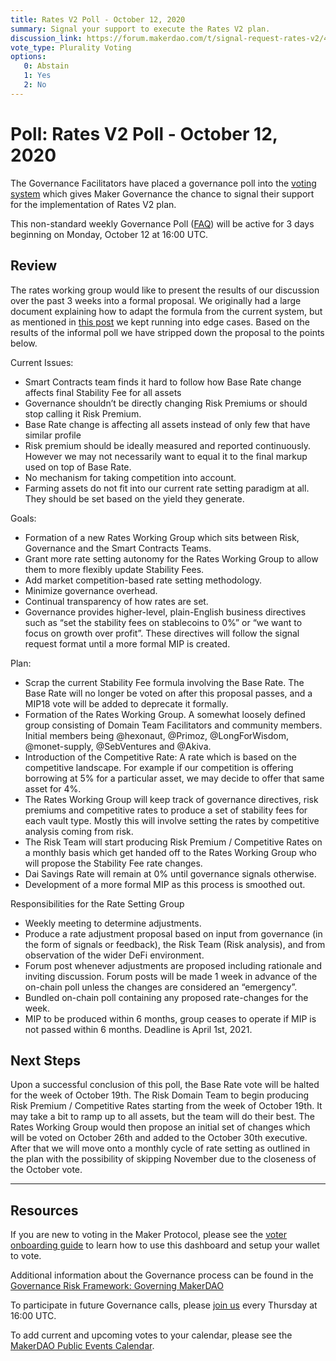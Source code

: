 ```yaml
---
title: Rates V2 Poll - October 12, 2020
summary: Signal your support to execute the Rates V2 plan.
discussion_link: https://forum.makerdao.com/t/signal-request-rates-v2/4481
vote_type: Plurality Voting
options:
   0: Abstain
   1: Yes
   2: No
---
```

# Poll: Rates V2 Poll - October 12, 2020

The Governance Facilitators have placed a governance poll into the [voting system](https://vote.makerdao.com/polling) which gives Maker Governance the chance to signal their support for the implementation of Rates V2 plan.

This non-standard weekly Governance Poll ([FAQ](https://community-development.makerdao.com/makerdao-mcd-faqs/faqs#governance)) will be active for 3 days beginning on Monday, October 12 at 16:00 UTC.

## Review

The rates working group would like to present the results of our discussion over the past 3 weeks into a formal proposal. We originally had a large document explaining how to adapt the formula from the current system, but as mentioned in [this post](https://forum.makerdao.com/t/informal-poll-guidance-on-rates-v2/4444) we kept running into edge cases. Based on the results of the informal poll we have stripped down the proposal to the points below.

Current Issues:

* Smart Contracts team finds it hard to follow how Base Rate change affects final Stability Fee for all assets
* Governance shouldn’t be directly changing Risk Premiums or should stop calling it Risk Premium.
* Base Rate change is affecting all assets instead of only few that have similar profile
* Risk premium should be ideally measured and reported continuously. However we may not necessarily want to equal it to the final markup used on top of Base Rate.
* No mechanism for taking competition into account.
* Farming assets do not fit into our current rate setting paradigm at all. They should be set based on the yield they generate.

Goals:

* Formation of a new Rates Working Group which sits between Risk, Governance and the Smart Contracts Teams.
* Grant more rate setting autonomy for the Rates Working Group to allow them to more flexibly update Stability Fees.
* Add market competition-based rate setting methodology.
* Minimize governance overhead.
* Continual transparency of how rates are set.
* Governance provides higher-level, plain-English business directives such as “set the stability fees on stablecoins to 0%” or “we want to focus on growth over profit”. These directives will follow the signal request format until a more formal MIP is created.

Plan:

* Scrap the current Stability Fee formula involving the Base Rate. The Base Rate will no longer be voted on after this proposal passes, and a MIP18 vote will be added to deprecate it formally.
* Formation of the Rates Working Group. A somewhat loosely defined group consisting of Domain Team Facilitators and community members. Initial members being @hexonaut, @Primoz, @LongForWisdom, @monet-supply, @SebVentures and @Akiva.
* Introduction of the Competitive Rate: A rate which is based on the competitive landscape. For example if our competition is offering borrowing at 5% for a particular asset, we may decide to offer that same asset for 4%.
* The Rates Working Group will keep track of governance directives, risk premiums and competitive rates to produce a set of stability fees for each vault type. Mostly this will involve setting the rates by competitive analysis coming from risk.
* The Risk Team will start producing Risk Premium / Competitive Rates on a monthly basis which get handed off to the Rates Working Group who will propose the Stability Fee rate changes.
* Dai Savings Rate will remain at 0% until governance signals otherwise.
* Development of a more formal MIP as this process is smoothed out.

Responsibilities for the Rate Setting Group

* Weekly meeting to determine adjustments.
* Produce a rate adjustment proposal based on input from governance (in the form of signals or feedback), the Risk Team (Risk analysis), and from observation of the wider DeFi environment.
* Forum post whenever adjustments are proposed including rationale and inviting discussion. Forum posts will be made 1 week in advance of the on-chain poll unless the changes are considered an “emergency”.
* Bundled on-chain poll containing any proposed rate-changes for the week.
* MIP to be produced within 6 months, group ceases to operate if MIP is not passed within 6 months. Deadline is April 1st, 2021.

## Next Steps

Upon a successful conclusion of this poll, the Base Rate vote will be halted for the week of October 19th. The Risk Domain Team to begin producing Risk Premium / Competitive Rates starting from the week of October 19th. It may take a bit to ramp up to all assets, but the team will do their best. The Rates Working Group would then propose an initial set of changes which will be voted on October 26th and added to the October 30th executive. After that we will move onto a monthly cycle of rate setting as outlined in the plan with the possibility of skipping November due to the closeness of the October vote.

---

## Resources

If you are new to voting in the Maker Protocol, please see the [voter onboarding guide](https://community-development.makerdao.com/onboarding/voter-onboarding) to learn how to use this dashboard and setup your wallet to vote.

Additional information about the Governance process can be found in the [Governance Risk Framework: Governing MakerDAO](https://community-development.makerdao.com/governance/governance-risk-framework)

To participate in future Governance calls, please [join us](https://community-development.makerdao.com/governance/governance-and-risk-meetings) every Thursday at 16:00 UTC.

To add current and upcoming votes to your calendar, please see the [MakerDAO Public Events Calendar](https://calendar.google.com/calendar/embed?src=makerdao.com_3efhm2ghipksegl009ktniomdk%40group.calendar.google.com&ctz=America%2FLos_Angeles).

